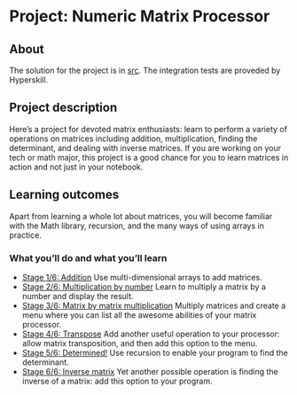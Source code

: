 # Project: Numeric Matrix Processor

## About

The solution for the project is in [src](Numeric%20Matrix%20Processor/task/src). The integration tests are proveded by Hyperskill. 

## Project description

Here’s a project for devoted matrix enthusiasts: learn to perform a variety of operations on matrices including addition, multiplication, finding the determinant, and dealing with inverse matrices. If you are working on your tech or math major, this project is a good chance for you to learn matrices in action and not just in your notebook.

## Learning outcomes

Apart from learning a whole lot about matrices, you will become familiar with the Math library, recursion, and the many ways of using arrays in practice.

### What you’ll do and what you’ll learn
- [Stage 1/6: Addition](https://hyperskill.org/projects/60/stages/323/implement)
  Use multi-dimensional arrays to add matrices.
- [Stage 2/6: Multiplication by number](https://hyperskill.org/projects/60/stages/324/implement) 
  Learn to multiply a matrix by a number and display the result.
- [Stage 3/6: Matrix by matrix multiplication](https://hyperskill.org/projects/60/stages/325/implement) 
  Multiply matrices and create a menu where you can list all the awesome abilities of your matrix processor.
- [Stage 4/6: Transpose](https://hyperskill.org/projects/60/stages/326/implement) 
  Add another useful operation to your processor: allow matrix transposition, and then add this option to the menu.
- [Stage 5/6: Determined!](https://hyperskill.org/projects/60/stages/327/implement) 
  Use recursion to enable your program to find the determinant.
- [Stage 6/6: Inverse matrix](https://hyperskill.org/projects/60/stages/328/implement)
  Yet another possible operation is finding the inverse of a matrix: add this option to your program. 

